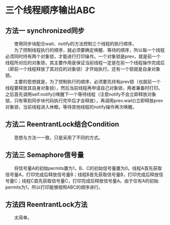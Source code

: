 # 三个线程顺序输出ABC
## 方法一 synchronized同步
&emsp;&emsp;使用同步块配合wait、notify的方法控制三个线程的执行顺序。  
&emsp;&emsp;为了控制线程执行的顺序，就必须要确定唤醒、等待的顺序，所以每一个线程必须同时持有两个对象锁，才能进行打印操作。一个对象锁是prev，就是前一个线程所对应的对象锁，其主要作用是保证当前线程一定是在前一个线程操作完成后（即前一个线程释放了其对应的对象锁）才开始执行。还有一个锁就是自身对象锁。  
&emsp;&emsp;主要的思想就是，为了控制执行的顺序，必须要先持有prev锁（也就前一个线程要释放其自身对象锁），然后当前线程再申请自己对象锁，两者兼备时打印。之后首先调用self.notify()唤醒下一个等待线程（注意notify不会立即释放对象锁，只有等到同步块代码执行完毕后才会释放），再调用prev.wait()立即释放prev对象锁，当前线程进入休眠，等待其他线程的notify操作再次唤醒。
## 方法二 ReentrantLock结合Condition
&emsp;&emsp;思想与方法一一致，只是采用了不同的方式。
## 方法三 Semaphore信号量
&emsp;&emsp;将信号量A的初始permits置为1，B、C的初始信号量置为0。线程A首先获取信号量A，打印完成后释放信号量B；线程B首先获取信号量B，打印完成后释放信号量C；线程C首先获取信号量C，打印完成后释放信号量A。由于仅有A的初始permits为1，所以打印能够按照ABC的顺序进行。
## 方法四 ReentrantLock方法
&emsp;&emsp;太简单。